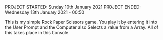 PROJECT STARTED: Sunday 10th January 2021
PROJECT ENDED: Wednesday 13th January 2021 - 00:50

This is my simple Rock Paper Scissors game. You play it by entering it into the User Prompt and the Computer also Selects a value from a Array. All of this takes place in this Console.
